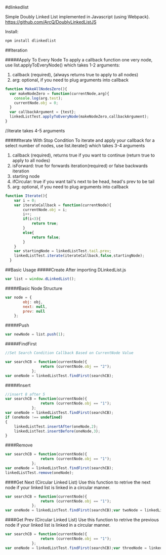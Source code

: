 #dlinkedlist

Simple Doubly Linked List implemented in Javascript (using Webpack).
https://github.com/ArcQ/DoublyLinkedListJS

Install:
```bash
npm install dlinkedlist
```
##Iteration

#####Apply To Every Node
To apply a callback function one very node, use list.applyToEveryNode() which takes 1-2 arguments:

1. callback (required), (always returns true to apply to all nodes)
2. arg: optional, if you need to plug arguments into callback

```javascript
function MakeAllNodesZero(){
  var makeNodeZero = function(currentNode,arg){
    console.log(arg.test);
    currentNode.obj = 0;
  }
  var callbackArgument = {test};
  linkedListTest.applyToEveryNode(makeNodeZero,callbackArgument);
}
```
//iterate takes 4-5 arguments

#####Iterate With Stop Condition
To iterate and apply your callback for a select number of nodes, use list.iterate() which takes 3-4 arguments

1. callback (required), returns true if you want to continue (return true to apply to all nodes)
2. isForward: true for forwards iteration(required) or false backwards iteration
3. starting node
4. ifCircular: true if you want tail's next to be head, head's prev to be tail
5. arg: optional, if you need to plug arguments into callback

```javascript
function Iterate(){   
    var i = 0;
    var iterateCallback = function(currentNode){
        currentNode.obj = i;
        i++;
        if(i<3){
            return true;
        }
        else{
            return false;
        }
    }
    var startingNode = linkedListTest.tail.prev;
    linkedListTest.iterate(iterateCallback,false,startingNode);
  }
```

##Basic Usage
#####Create
After importing DLinkedList.js
```javascript
var list = window.dLinkedList();
```
#####Basic Node Structure
```javascript
var node = {
		obj: obj,
		next: null,
		prev: null
	};
```

#####Push
```javascript
var newNode = list.push(1);
```

#####FindFirst
```javascript
//Set Search Condition Callback Based on CurrentNode Value

var searchCB = function(currentNode){
                return (currentNode.obj == "2");
            };
var oneNode = linkedListTest.findFirst(searchCB);
```

#####Insert
```javascript
//insert 8 after 5
var searchCB = function(currentNode){
                return (currentNode.obj == "1");
            };
var oneNode = linkedListTest.findFirst(searchCB);
if (oneNode !== undefined)
{
    linkedListTest.insertAfter(oneNode,2);
    linkedListTest.insertBefore(oneNode,3);
}

```

####Remove
```javascript
var searchCB = function(currentNode){
                return (currentNode.obj == "1");
            };
var oneNode = linkedListTest.findFirst(searchCB);
linkedListTest.remove(oneNode);
```

####Get Next (Circular Linked List)
Use this function to retrive the next node if your linked list is linked in a circular manner.
```javascript
var searchCB = function(currentNode){
                return (currentNode.obj == "1");
            };
var oneNode = linkedListTest.findFirst(searchCB);var twoNode = linkedListTest.cGetNext(oneNode);
```

####Get Prev (Circular Linked List)
Use this function to retrive the previous node if your linked list is linked in a circular manner.
```javascript
var searchCB = function(currentNode){
                return (currentNode.obj == "1");
            };
var oneNode = linkedListTest.findFirst(searchCB);var threeNode = linkedListTest.cGetPrev(oneNode);
```


